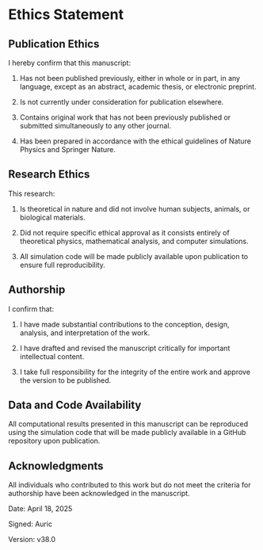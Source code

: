 # Ethics Statement

## Publication Ethics

I hereby confirm that this manuscript:

1. Has not been published previously, either in whole or in part, in any language, except as an abstract, academic thesis, or electronic preprint.

2. Is not currently under consideration for publication elsewhere.

3. Contains original work that has not been previously published or submitted simultaneously to any other journal.

4. Has been prepared in accordance with the ethical guidelines of Nature Physics and Springer Nature.

## Research Ethics

This research:

1. Is theoretical in nature and did not involve human subjects, animals, or biological materials.

2. Did not require specific ethical approval as it consists entirely of theoretical physics, mathematical analysis, and computer simulations.

3. All simulation code will be made publicly available upon publication to ensure full reproducibility.

## Authorship

I confirm that:

1. I have made substantial contributions to the conception, design, analysis, and interpretation of the work.

2. I have drafted and revised the manuscript critically for important intellectual content.

3. I take full responsibility for the integrity of the entire work and approve the version to be published.

## Data and Code Availability

All computational results presented in this manuscript can be reproduced using the simulation code that will be made publicly available in a GitHub repository upon publication.

## Acknowledgments

All individuals who contributed to this work but do not meet the criteria for authorship have been acknowledged in the manuscript.

Date: April 18, 2025

Signed: Auric

Version: v38.0 